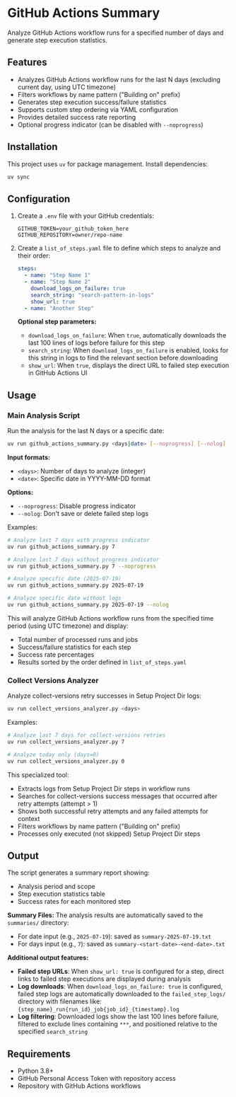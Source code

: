 # GitHub Actions Summary

Analyze GitHub Actions workflow runs for a specified number of days and generate step execution statistics.

## Features

- Analyzes GitHub Actions workflow runs for the last N days (excluding current day, using UTC timezone)
- Filters workflows by name pattern ("Building on" prefix)
- Generates step execution success/failure statistics
- Supports custom step ordering via YAML configuration
- Provides detailed success rate reporting
- Optional progress indicator (can be disabled with `--noprogress`)

## Installation

This project uses `uv` for package management. Install dependencies:

```bash
uv sync
```

## Configuration

1. Create a `.env` file with your GitHub credentials:
   ```
   GITHUB_TOKEN=your_github_token_here
   GITHUB_REPOSITORY=owner/repo-name
   ```

2. Create a `list_of_steps.yaml` file to define which steps to analyze and their order:
   ```yaml
   steps:
     - name: "Step Name 1"
     - name: "Step Name 2"
       download_logs_on_failure: true
       search_string: "search-pattern-in-logs"
       show_url: true
     - name: "Another Step"
   ```

   **Optional step parameters:**
   - `download_logs_on_failure`: When `true`, automatically downloads the last 100 lines of logs before failure for this step
   - `search_string`: When `download_logs_on_failure` is enabled, looks for this string in logs to find the relevant section before downloading
   - `show_url`: When `true`, displays the direct URL to failed step execution in GitHub Actions UI

## Usage

### Main Analysis Script

Run the analysis for the last N days or a specific date:

```bash
uv run github_actions_summary.py <days|date> [--noprogress] [--nolog]
```

**Input formats:**
- `<days>`: Number of days to analyze (integer)
- `<date>`: Specific date in YYYY-MM-DD format

**Options:**
- `--noprogress`: Disable progress indicator
- `--nolog`: Don't save or delete failed step logs

Examples:
```bash
# Analyze last 7 days with progress indicator
uv run github_actions_summary.py 7

# Analyze last 7 days without progress indicator
uv run github_actions_summary.py 7 --noprogress

# Analyze specific date (2025-07-19)
uv run github_actions_summary.py 2025-07-19

# Analyze specific date without logs
uv run github_actions_summary.py 2025-07-19 --nolog
```

This will analyze GitHub Actions workflow runs from the specified time period (using UTC timezone) and display:
- Total number of processed runs and jobs
- Success/failure statistics for each step
- Success rate percentages
- Results sorted by the order defined in `list_of_steps.yaml`

### Collect Versions Analyzer

Analyze collect-versions retry successes in Setup Project Dir logs:

```bash
uv run collect_versions_analyzer.py <days>
```

Examples:
```bash
# Analyze last 7 days for collect-versions retries
uv run collect_versions_analyzer.py 7

# Analyze today only (days=0)
uv run collect_versions_analyzer.py 0
```

This specialized tool:
- Extracts logs from Setup Project Dir steps in workflow runs
- Searches for collect-versions success messages that occurred after retry attempts (attempt > 1)
- Shows both successful retry attempts and any failed attempts for context
- Filters workflows by name pattern ("Building on" prefix)
- Processes only executed (not skipped) Setup Project Dir steps

## Output

The script generates a summary report showing:
- Analysis period and scope
- Step execution statistics table
- Success rates for each monitored step

**Summary Files:**
The analysis results are automatically saved to the `summaries/` directory:
- For date input (e.g., `2025-07-19`): saved as `summary-2025-07-19.txt`
- For days input (e.g., `7`): saved as `summary-<start-date>-<end-date>.txt`

**Additional output features:**
- **Failed step URLs**: When `show_url: true` is configured for a step, direct links to failed step executions are displayed during analysis
- **Log downloads**: When `download_logs_on_failure: true` is configured, failed step logs are automatically downloaded to the `failed_step_logs/` directory with filenames like: `{step_name}_run{run_id}_job{job_id}_{timestamp}.log`
- **Log filtering**: Downloaded logs show the last 100 lines before failure, filtered to exclude lines containing `***`, and positioned relative to the specified `search_string`

## Requirements

- Python 3.8+
- GitHub Personal Access Token with repository access
- Repository with GitHub Actions workflows
